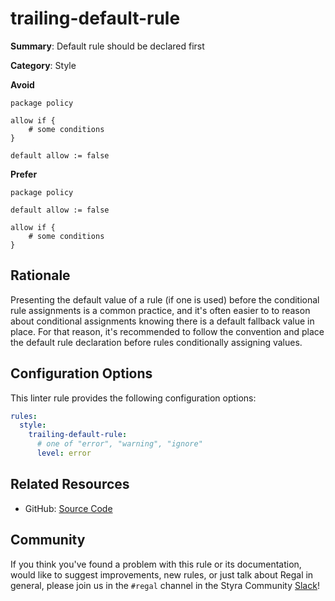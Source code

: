 # trailing-default-rule

**Summary**: Default rule should be declared first

**Category**: Style

**Avoid**
```rego
package policy

allow if {
    # some conditions
}

default allow := false
```

**Prefer**
```rego
package policy

default allow := false

allow if {
    # some conditions
}
```

## Rationale

Presenting the default value of a rule (if one is used) before the conditional rule assignments is a common practice,
and it's often easier to to reason about conditional assignments knowing there is a default fallback value in place.
For that reason, it's recommended to follow the convention and place the default rule declaration before rules
conditionally assigning values.

## Configuration Options

This linter rule provides the following configuration options:

```yaml
rules:
  style:
    trailing-default-rule:
      # one of "error", "warning", "ignore"
      level: error
```

## Related Resources

- GitHub: [Source Code](https://github.com/StyraInc/regal/blob/main/bundle/regal/rules/style/trailing-default-rule/trailing_default_rule.rego)

## Community

If you think you've found a problem with this rule or its documentation, would like to suggest improvements, new rules,
or just talk about Regal in general, please join us in the `#regal` channel in the Styra Community
[Slack](https://communityinviter.com/apps/styracommunity/signup)!
